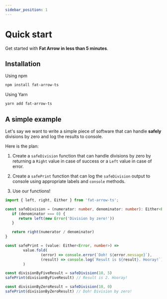 ```yaml
---
sidebar_position: 1
---
```


# Quick start

Get started with **Fat Arrow in less than 5 minutes**.

## Installation

Using npm

```bash  
npm install fat-arrow-ts   
```

Using Yarn

```bash  
yarn add fat-arrow-ts   
```

## A simple example

Let's say we want to write a simple piece of software that can handle **safely** divisions by zero and log the results
to console.

Here is the plan:

1. Create a `safeDivision` function that can handle divisions by zero by returning a `Right` value in case of success or
   a `Left` value in case of error.

2. Create a `safePrint` function that can log the `safeDivision` output to console using appropriate labels
   and `console`
   methods.

3. Use our functions!

```ts
import { left, right, Either } from 'fat-arrow-ts';

const safeDivision = (numerator: number, denominator: number): Either<Error, number> => {
   if (denominator === 0) {
      return left(new Error('Division by zero!'))
   }

   return right(numerator / denominator)
}

const safePrint = (value: Either<Error, number>) =>
        value.fold(
                (error) => console.error(`Doh! ${error.message}`),
                (result) => console.log(`Result is ${result}. Hooray!`)
        )

const divisionByFiveResult = safeDivision(10, 5)
safePrint(divisionByFiveResult) // Result is 2. Hooray!  

const divisionByZeroResult = safeDivision(10, 0)
safePrint(divisionByZeroResult) // Doh! Division by zero!
```
